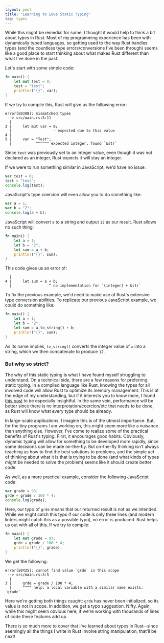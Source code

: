 ```yaml
---
layout: post
title: "Learning to Love Static Typing"
tag: types
---
```


While this might be remedial for some, I thought it would help to think a bit about types in Rust. Most of my programming experience has been with dynamically typed languages, so getting used to the way Rust handles types (and the countless type errors/conversions I've been through) seems like a good place to start thinking about what makes Rust different than what I've done in the past.

Let's start with some simple code:

```rust
fn main() {
    let mut test = 0; 
    test = "test";
    println!("{}", var);
}
```

If we try to compile this, Rust will give us the following error:

```console
error[E0308]: mismatched types
 --> src/main.rs:5:11
  |
3 |     let mut var = 0; 
  |                   - expected due to this value
4 |     
5 |     var = "Test";
  |           ^^^^^^ expected integer, found `&str`
```

Since ```test``` was previously set to an integer value, even though it was not declared as an integer, Rust expects it will stay an integer.

If we were to run something similar in JavaScript, we'd have no issue:

```javascript
var test = 0;
test = "test";
console.log(test);
```

JavaScript's type coercion will even allow you to do something like:

```javascript
var a = 1;
var b = "2";
console.log(a + b);
```

JavaScript will convert ```a``` to a string and output ```12``` as our result. Rust allows no such thing:

```rust
fn main() {
    let a = 1; 
    let b = "2";
    let sum = a + b;
    println!("{}", sum);
}
```

This code gives us an error of:

```console
  |
4 |     let sum = a + b;
  |                 ^ no implementation for `{integer} + &str`
```

To fix the previous example, we'd need to make use of Rust's extensive type conversion abilities. To replicate our previous JavaScript example, we could do something like:

```rust
fn main() {
    let a = 1; 
    let b = "2";
    let sum = a.to_string() + b;
    println!("{}", sum);
}
```

As its name implies, ```to_string()``` converts the integer value of ```a``` into a string, which we then concatenate to produce ```12```.

### But why so strict?

The why of this static typing is what I have found myself struggling to understand. On a technical side, there are a few reasons for preferring static typing. In a compiled language like Rust, knowing the types for all involved code will allow Rust to optimize its memory management. This is at the edge of my understanding, but if it interests you to know more, I found [this post](https://deepu.tech/memory-management-in-rust/) to be especially insightful. In the same vein, performance will be better since there is no interpretation/coercion/etc that needs to be done, as Rust will know what every type should be already.

In large-scale applications, I imagine this is of the utmost importance. But, for the tiny programs I am working on, this might seem more like a nuisance than anything else. However, I've come to realize some of the practical benefits of Rust's typing. First, it encourages good habits. Obviously, dynamic typing will allow for something to be developed more rapidly, since some decisions can be made on-the-fly. But on-the-fly thinking isn't always teaching us how to find the best solutions to problems, and the simple act of thinking about what it is that is trying to be done (and what kinds of types might be needed to solve the problem) seems like it should create better code.

As well, as a more practical example, consider the following JavaScript code:

```javascript
var grade = 93; 
grde = grade / 100 * 4;
console.log(grade);
```

Here, our typo of ```grde``` means that our returned result is not as we intended. While we might catch this typo if our code is only three lines (and modern linters might catch this as a possible typo), no error is produced. Rust helps us out with all of this. If we try to compile:

```rust
fn main() {
    let mut grade = 93; 
    grde = grade / 100 * 4;
    println!("{}", grade);
}
```

We get the following:

```console
error[E0425]: cannot find value `grde` in this scope
 --> src/main.rs:3:5
  |
3 |     grde = grade / 100 * 4;
  |     ^^^^ help: a local variable with a similar name exists: `grade`
```

Here we're getting both things caught: ```grde``` has never been initialized, so its value is not in scope. In addition, we get a typo suggestion. Nifty. Again, while this might seem obvious here, if we're working with thousands of lines of code these features add up.

There is so much more to cover that I've learned about types in Rust--since seemingly all the things I write in Rust involve string manipulation, that'll be next!
